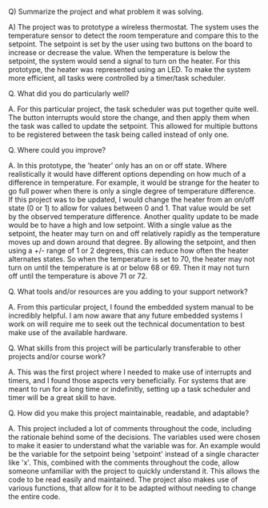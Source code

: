 Q) Summarize the project and what problem it was solving.

A) The project was to prototype a wireless thermostat. The system uses the temperature sensor to detect the room temperature and compare this to the setpoint. The setpoint is set by the user using two buttons on the board to increase or decrease the value. When the temperature is below the setpoint, the system would send a signal to turn on the heater. For this prototype, the heater was represented using an LED. To make the system more efficient, all tasks were controlled by a timer/task scheduler.


Q. What did you do particularly well?

A. For this particular project, the task scheduler was put together quite well. The button interrupts would store the change, and then apply them when the task was called to update the setpoint. This allowed for multiple buttons to be registered between the task being called instead of only one. 


Q. Where could you improve?

A. In this prototype, the 'heater' only has an on or off state. Where realistically it would have different options depending on how much of a difference in temperature. For example, it would be strange for the heater to go full power when there is only a single degree of temperature difference. If this project was to be updated, I would change the heater from an on/off state (0 or 1) to allow for values between 0 and 1. That value would be set by the observed temperature difference. Another quality update to be made would be to have a high and low setpoint. With a single value as the setpoint, the heater may turn on and off relatively rapidly as the temperature moves up and down around that degree. By allowing the setpoint, and then using a +/- range of 1 or 2 degrees, this can reduce how often the heater alternates states. So when the temperature is set to 70, the heater may not turn on until the temperature is at or below 68 or 69. Then it may not turn off until the temperature is above 71 or 72. 


Q. What tools and/or resources are you adding to your support network?

A. From this particular project, I found the embedded system manual to be incredibly helpful. I am now aware that any future embedded systems I work on will require me to seek out the technical documentation to best make use of the available hardware.


Q. What skills from this project will be particularly transferable to other projects and/or course work?

A. This was the first project where I needed to make use of interrupts and timers, and I found those aspects very beneficially. For systems that are meant to run for a long time or indefinitly, setting up a task scheduler and timer will be a great skill to have. 


Q. How did you make this project maintainable, readable, and adaptable?

A. This project included a lot of comments throughout the code, including the rationale behind some of the decisions. The variables used were chosen to make it easier to understand what the variable was for. An example would be the variable for the setpoint being 'setpoint' instead of a single character like 'x'. This, combined with the comments throughout the code, allow someone unfamiliar with the project to quickly understand it. This allows the code to be read easily and maintained. The project also makes use of various functions, that allow for it to be adapted without needing to change the entire code. 
